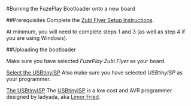 #Burning the FuzePlay Bootloader onto a new board

##Prerequisites
Complete the [Zubi Flyer Setup Instructions](https://github.com/fuzeplay/flyer-dev-env-setup-instructions/blob/master/README.md).

At minimum, you will need to complete steps 1 and 3 (as well as step 4 if you are using Windows).

##Uploading the bootloader

Make sure you have selected *FuzePlay Zubi Flyer* as your board.

[Select the USBtinyISP](!https://github.com/fuzeplay/flyer-dev-env-setup-instructions/blob/master/images/select_usb_tiny_isp.png?raw=true!)
Also make sure you have selected *USBtinyISP* as your programmer.

[The USBtinyISP](!https://github.com/fuzeplay/flyer-dev-env-setup-instructions/blob/master/images/usb_tiny_isp.jpg?raw=true)
The [USBtinyISP](https://learn.adafruit.com/usbtinyisp) is a low cost and AVR programmer designed by ladyada, aka [Limor Fried](https://en.wikipedia.org/wiki/Limor_Fried).
